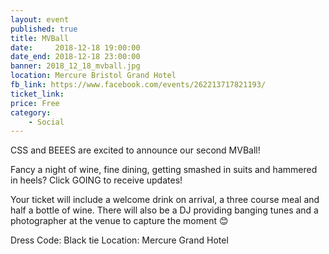```yaml
---
layout: event
published: true
title: MVBall
date:     2018-12-18 19:00:00
date_end: 2018-12-18 23:00:00
banner: 2018_12_18_mvball.jpg
location: Mercure Bristol Grand Hotel
fb_link: https://www.facebook.com/events/262213717821193/
ticket_link:
price: Free
category:
    - Social
---
```


CSS and BEEES are excited to announce our second MVBall!

Fancy a night of wine, fine dining, getting smashed in suits and hammered in heels?
Click GOING to receive updates!

Your ticket will include a welcome drink on arrival, a three course meal and half a bottle of wine.
There will also be a DJ providing banging tunes and a photographer at the venue to capture the moment 😊

Dress Code: Black tie
Location: Mercure Grand Hotel
